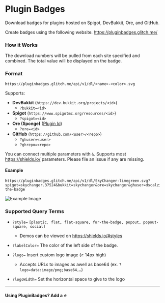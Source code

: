 # Plugin Badges

Download badges for plugins hosted on Spigot, DevBukkit, Ore, and GitHub.

Create badges using the following website. https://pluginbadges.glitch.me/

### How it Works

The download numbers will be pulled from each site specified and combined. The total value will be displayed on the badge.

### Format

`https://pluginbadges.glitch.me/api/v1/dl/<name>-<color>.svg`

Supports:
  * **DevBukkit** (`https://dev.bukkit.org/projects/<id>`)
    * `?bukkit=<id>`
  * **Spigot** (`https://www.spigotmc.org/resources/<id>`)
    * `?spigot=<id>`
  * **Ore (Sponge)** ([Plugin Id](https://docs.spongepowered.org/stable/en/ore/routes/project.html))
    * `?ore=<id>`
  * **GitHub** (`https://github.com/<user>/<repo>`)
    * `?ghuser=<user>`
    * `?ghrepo=<repo>`

You can connect multiple parameters with `&`. Supports most https://shields.io/ parameters. Please file an issue if any are missing.

#### Example

```
https://pluginbadges.glitch.me/api/v1/dl/SkyChanger-limegreen.svg?spigot=skychanger.37524&bukkit=skychanger&ore=skychanger&ghuser=dscalzi&ghrepo=SkyChanger&style=for-the-badge
```

![Example Image](https://pluginbadges.glitch.me/api/v1/dl/SkyChanger-limegreen.svg?spigot=skychanger.37524&bukkit=skychanger&ore=skychanger&ghuser=dscalzi&ghrepo=SkyChanger&style=for-the-badge)

### Supported Query Terms

* `?style=` `[plastic, flat, flat-square, for-the-badge, popout, popout-square, social]`
  * Demos can be viewed on https://shields.io/#styles

* `?labelColor=` The color of the left side of the badge.
* `?logo=` Insert custom logo image (≥ 14px high)
  * Accepts URLs to images as awell as base64 (ex. `?logo=data:image/png;base64,…`)
* `?logoWidth=` Set the horizontal space to give to the logo

---

#### Using PluginBadges? Add a  ⭐